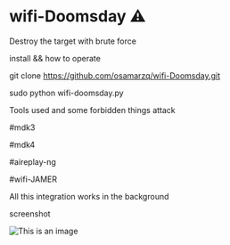# wifi-Doomsday ⚠️
Destroy the target with brute force


install && how to operate

git clone https://github.com/osamarzq/wifi-Doomsday.git


sudo python wifi-doomsday.py

Tools used and some forbidden things attack

#mdk3 

#mdk4 

#aireplay-ng

#wifi-JAMER

All this integration works in the background

screenshot

![This is an image](https://www.linkpicture.com/q/Screenshot_2023-03-02_03-59-27.png)
